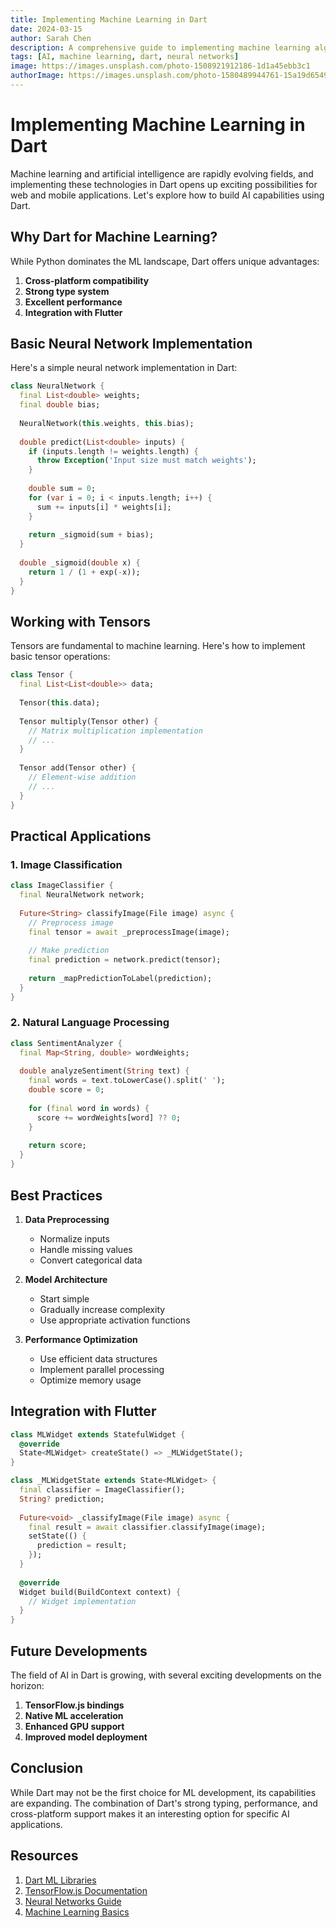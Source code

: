 ```yaml
---
title: Implementing Machine Learning in Dart
date: 2024-03-15
author: Sarah Chen
description: A comprehensive guide to implementing machine learning algorithms in Dart, from basic neural networks to advanced AI concepts.
tags: [AI, machine learning, dart, neural networks]
image: https://images.unsplash.com/photo-1508921912186-1d1a45ebb3c1
authorImage: https://images.unsplash.com/photo-1580489944761-15a19d654956
---
```


# Implementing Machine Learning in Dart

Machine learning and artificial intelligence are rapidly evolving fields, and implementing these technologies in Dart opens up exciting possibilities for web and mobile applications. Let's explore how to build AI capabilities using Dart.

## Why Dart for Machine Learning?

While Python dominates the ML landscape, Dart offers unique advantages:

1. **Cross-platform compatibility**
2. **Strong type system**
3. **Excellent performance**
4. **Integration with Flutter**

## Basic Neural Network Implementation

Here's a simple neural network implementation in Dart:

```dart
class NeuralNetwork {
  final List<double> weights;
  final double bias;
  
  NeuralNetwork(this.weights, this.bias);
  
  double predict(List<double> inputs) {
    if (inputs.length != weights.length) {
      throw Exception('Input size must match weights');
    }
    
    double sum = 0;
    for (var i = 0; i < inputs.length; i++) {
      sum += inputs[i] * weights[i];
    }
    
    return _sigmoid(sum + bias);
  }
  
  double _sigmoid(double x) {
    return 1 / (1 + exp(-x));
  }
}
```

## Working with Tensors

Tensors are fundamental to machine learning. Here's how to implement basic tensor operations:

```dart
class Tensor {
  final List<List<double>> data;
  
  Tensor(this.data);
  
  Tensor multiply(Tensor other) {
    // Matrix multiplication implementation
    // ...
  }
  
  Tensor add(Tensor other) {
    // Element-wise addition
    // ...
  }
}
```

## Practical Applications

### 1. Image Classification

```dart
class ImageClassifier {
  final NeuralNetwork network;
  
  Future<String> classifyImage(File image) async {
    // Preprocess image
    final tensor = await _preprocessImage(image);
    
    // Make prediction
    final prediction = network.predict(tensor);
    
    return _mapPredictionToLabel(prediction);
  }
}
```

### 2. Natural Language Processing

```dart
class SentimentAnalyzer {
  final Map<String, double> wordWeights;
  
  double analyzeSentiment(String text) {
    final words = text.toLowerCase().split(' ');
    double score = 0;
    
    for (final word in words) {
      score += wordWeights[word] ?? 0;
    }
    
    return score;
  }
}
```

## Best Practices

1. **Data Preprocessing**
   - Normalize inputs
   - Handle missing values
   - Convert categorical data

2. **Model Architecture**
   - Start simple
   - Gradually increase complexity
   - Use appropriate activation functions

3. **Performance Optimization**
   - Use efficient data structures
   - Implement parallel processing
   - Optimize memory usage

## Integration with Flutter

```dart
class MLWidget extends StatefulWidget {
  @override
  State<MLWidget> createState() => _MLWidgetState();
}

class _MLWidgetState extends State<MLWidget> {
  final classifier = ImageClassifier();
  String? prediction;
  
  Future<void> _classifyImage(File image) async {
    final result = await classifier.classifyImage(image);
    setState(() {
      prediction = result;
    });
  }
  
  @override
  Widget build(BuildContext context) {
    // Widget implementation
  }
}
```

## Future Developments

The field of AI in Dart is growing, with several exciting developments on the horizon:

1. **TensorFlow.js bindings**
2. **Native ML acceleration**
3. **Enhanced GPU support**
4. **Improved model deployment**

## Conclusion

While Dart may not be the first choice for ML development, its capabilities are expanding. The combination of Dart's strong typing, performance, and cross-platform support makes it an interesting option for specific AI applications.

## Resources

1. [Dart ML Libraries](https://pub.dev)
2. [TensorFlow.js Documentation](https://tensorflow.org)
3. [Neural Networks Guide](https://neural-networks.com)
4. [Machine Learning Basics](https://ml-basics.com) 